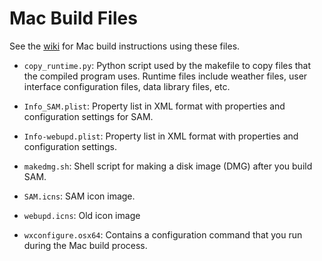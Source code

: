 # Mac Build Files

See the [wiki](https://github.com/sam/wiki) for Mac build instructions using these files.

- ```copy_runtime.py```: Python script used by the makefile to copy files that the compiled program uses. Runtime files include weather files, user interface configuration files, data library files, etc.

- ```Info_SAM.plist```: Property list in XML format with properties and configuration settings for SAM.

- ```Info-webupd.plist```: Property list in XML format with properties and configuration settings.

- ```makedmg.sh```: Shell script for making a disk image (DMG) after you build SAM.

- ```SAM.icns```: SAM icon image.

- ```webupd.icns```: Old icon image

- ```wxconfigure.osx64```: Contains a configuration command that you run during the Mac build process.

